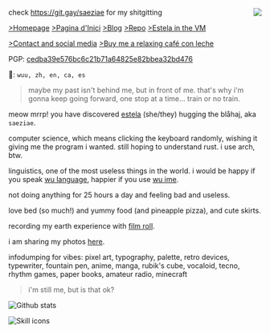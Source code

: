 <a href="//"><img src="https://skillicons.dev/icons?i=fediverse" align="right"/></a>

check <https://git.gay/saeziae> for my shitgitting

[>Homepage](https://estela.moe)
[>Pagina d'Inici](https://estela.cat)
[>Blog](https://blog.estela.moe)
[>Repo](https://repo.estela.moe)
[>Estela in the VM](https://vm.estela.moe)

[>Contact and social media](https://estela.moe/social)
[>Buy me a relaxing café con leche](https://estela.moe/donate)

PGP: [cedba39e576bc6c21b71a64825e82bbea32bd476](https://keyserver.ubuntu.com/pks/lookup?search=0xcedba39e576bc6c21b71a64825e82bbea32bd476&fingerprint=on&op=index)

💬: `wuu, zh, en, ca, es`

> maybe my past isn't behind me, but in front of me. that's why i'm gonna keep going forward, one stop at a time... train or no train.

meow mrrp! you have discovered [estela](https://estela.moe/name/) (she/they) hugging the blåhaj, aka `saeziae`.

computer science,<!--web, cybersecurity, machine learning, nlp--> which means clicking the keyboard randomly, wishing it giving me the program i wanted. still hoping to understand rust. i use arch, btw.

linguistics,<!-- diachronic linguistics, historical chinese phonology, generative grammar, sino-tibetan and kra-dai--> one of the most useless things in the world. i would be happy if you speak [wu language](https://en.wikipedia.org/wiki/Wu_Chinese), happier if you use [wu ime](https://github.com/saeziae/rime_nguphing).

not doing anything for 25 hours a day and feeling bad and useless.

love bed (so much!) and yummy food (and pineapple pizza), and cute skirts.

recording my earth experience with [film roll](https://estela.moe/pro/#photo).

i am sharing my photos [here](https://repo.estela.moe/wallpaper/).

infodumping for vibes: pixel art, typography, palette, retro devices, typewriter, fountain pen, anime, manga, rubik's cube, vocaloid, tecno, rhythm games, paper books, amateur radio, minecraft

> i'm still me, but is that ok?

![Github stats](https://github-readme-stats.vercel.app/api?username=saeziae&show_icons=true&theme=dracula)

![Skill icons](https://skillicons.dev/icons?i=c,py,pytorch,go,php,js,react,vite,vim,neovim,linux,arch,bash,git,docker,mysql,latex,sass&perline=6)
